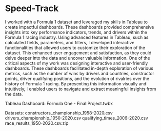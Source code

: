 # Speed-Track
I worked with a Formula 1 dataset and leveraged my skills in Tableau to create impactful dashboards. These dashboards provided comprehensive insights into key performance indicators, trends, and drivers within the Formula 1 racing industry.
Using advanced features in Tableau, such as calculated fields, parameters, and filters, I developed interactive functionalities that allowed users to customize their exploration of the dataset. This enhanced user engagement and satisfaction, as they could delve deeper into the data and uncover valuable information.
One of the critical aspects of my work was designing interactive and user-friendly dashboards. These dashboards facilitated in-depth exploration of various metrics, such as the number of wins by drivers and countries, constructor points, driver qualifying positions, and the evolution of rivalries over the history of Formula 1 racing. By presenting this information visually and intuitively, I enabled users to navigate and extract meaningful insights from the data.

Tableau Dashboard: Formula One - Final Project.twbx

Datasets:
constructors_championship_1958-2020.csv
drivers_championship_1950-2020.csv
qualifying_times_2006-2020.csv
race_results_1950-2020.csv.zip
